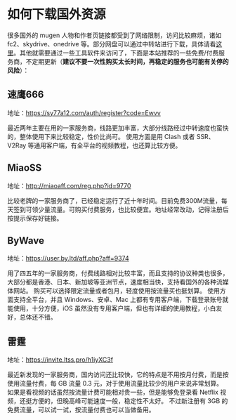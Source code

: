 # 如何下载国外资源

很多国外的 mugen 人物和作者页链接都受到了网络限制，访问比较麻烦，诸如 fc2、skydrive、onedrive 等。部分网盘可以通过中转站进行下载，具体请看[这里](https://qxmugen.com/portal/8)。其他就需要通过一些工具软件来访问了，下面是本站推荐的一些免费/付费服务商，不定期更新（**建议不要一次性购买太长时间，再稳定的服务也可能有关停的风险**）：

## 速鹰666

地址：<a href="https://sy77a12.com/auth/register?code=Ewvv" target="_blank">https://sy77a12.com/auth/register?code=Ewvv</a>

最近两年主要在用的一家服务商，线路更加丰富，大部分线路经过中转速度也蛮快的，整体使用下来比较稳定，性价比尚可。
使用方面是用 Clash 或者 SSR、V2Ray 等通用客户端，有全平台的视频教程，也还算比较方便。

## MiaoSS

地址：<a href="http://miaoaff.com/reg.php?id=9770" target="__blank">http://miaoaff.com/reg.php?id=9770</a>

比较老牌的一家服务商了，已经稳定运行了近十年时间。目前免费300M流量，每天签到可领少量流量。可购买付费服务，也比较便宜。地址经常改动，记得注册后按提示保存好链接。

## ByWave

地址：<a href="https://user.by.ltd/aff.php?aff=9374" target="__blank">https://user.by.ltd/aff.php?aff=9374</a>

用了四五年的一家服务商，付费线路相对比较丰富，而且支持的协议种类也很多，大部分都是香港、日本、新加坡等亚洲节点，速度相当快，支持看国外的各种流媒体网站。
购买可以选择限定流量或者包月，轻度使用按流量买也挺划算。
使用方面支持全平台，并且 Windows、安卓、Mac 上都有专用客户端，下载登录账号就能使用，十分方便，iOS 虽然没有专用客户端，但也有详细的使用教程，小白友好，总体还不错。

## 雷霆

地址：<a href="https://invite.ltss.pro/h1iyXC3f" target="__blank">https://invite.ltss.pro/h1iyXC3f</a>

最近新发现的一家服务商，国内访问还比较快，它的特点是不用按月付费，而是按使用流量付费，每 GB 流量 0.3 元，对于使用流量比较少的用户来说非常划算。
如果是看视频的话虽然按流量计费可能相对贵一些，但是能够免登录看 Netflix 视频，还挺方便的，但晚高峰可能速度一般，稳定性不太好。
不过新注册有 3GB 的免费流量，可以试一试，按流量付费也可以当做备用。

